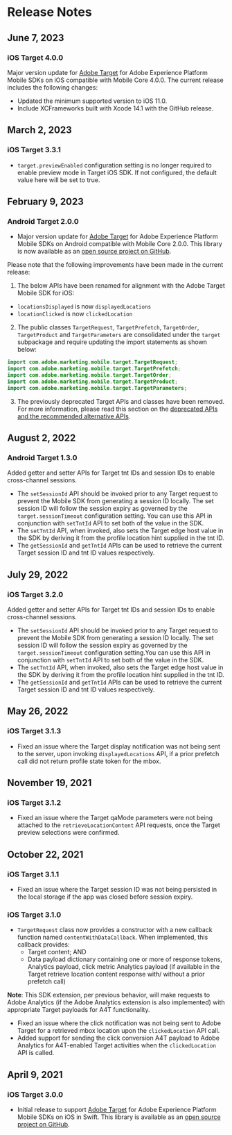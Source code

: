# Release Notes

## June 7, 2023

### iOS Target 4.0.0

Major version update for [Adobe Target](./index.md) for Adobe Experience Platform Mobile SDKs on iOS compatible with Mobile Core 4.0.0. The current release includes the following changes:

* Updated the minimum supported version to iOS 11.0.
* Include XCFrameworks built with Xcode 14.1 with the GitHub release.

## March 2, 2023

### iOS Target 3.3.1

* `target.previewEnabled` configuration setting is no longer required to enable preview mode in Target iOS SDK. If not configured, the default value here will be set to true.

## February 9, 2023

### Android Target 2.0.0

* Major version update for [Adobe Target](./index.md) for Adobe Experience Platform Mobile SDKs on Android compatible with Mobile Core 2.0.0. This library is now available as an [open source project on GitHub](https://github.com/adobe/aepsdk-target-android).

Please note that the following improvements have been made in the current release:

1. The below APIs have been renamed for alignment with the Adobe Target Mobile SDK for iOS:

* `locationsDisplayed` is now `displayedLocations`
* `locationClicked` is now `clickedLocation`

2. The public classes `TargetRequest`, `TargetPrefetch`, `TargetOrder`, `TargetProduct` and `TargetParameters` are consolidated under the `target` subpackage and require updating the import statements as shown below:

```java
import com.adobe.marketing.mobile.target.TargetRequest;
import com.adobe.marketing.mobile.target.TargetPrefetch;
import com.adobe.marketing.mobile.target.TargetOrder;
import com.adobe.marketing.mobile.target.TargetProduct;
import com.adobe.marketing.mobile.target.TargetParameters;
```

3. The previously deprecated Target APIs and classes have been removed. For more information, please read this section on the [deprecated APIs and the recommended alternative APIs](https://developer.adobe.com/client-sdks/previous-versions/documentation/adobe-target/deprecated-apis/).

## August 2, 2022

### Android Target 1.3.0

Added getter and setter APIs for Target tnt IDs and session IDs to enable cross-channel sessions.

* The `setSessionId` API should be invoked prior to any Target request to prevent the Mobile SDK from generating a session ID locally. The set session ID will follow the session expiry as governed by the `target.sessionTimeout` configuration setting. You can use this API in conjunction with `setTntId` API to set both of the value in the SDK.
* The `setTntId` API, when invoked, also sets the Target edge host value in the SDK by deriving it from the profile location hint supplied in the tnt ID.
* The `getSessionId` and `getTntId` APIs can be used to retrieve the current Target session ID and tnt ID values respectively.

## July 29, 2022

### iOS Target 3.2.0

Added getter and setter APIs for Target tnt IDs and session IDs to enable cross-channel sessions.

* The `setSessionId` API should be invoked prior to any Target request to prevent the Mobile SDK from generating a session ID locally. The set session ID will follow the session expiry as governed by the `target.sessionTimeout` configuration setting.You can use this API in conjunction with `setTntId` API to set both of the value in the SDK.
* The `setTntId` API, when invoked, also sets the Target edge host value in the SDK by deriving it from the profile location hint supplied in the tnt ID.
* The `getSessionId` and `getTntId` APIs can be used to retrieve the current Target session ID and tnt ID values respectively.

## May 26, 2022

### iOS Target 3.1.3

* Fixed an issue where the Target display notification was not being sent to the server, upon invoking `displayedLocations` API, if a prior prefetch call did not return profile state token for the mbox.

## November 19, 2021

### iOS Target 3.1.2

* Fixed an issue where the Target qaMode parameters were not being attached to the `retrieveLocationContent` API requests, once the Target preview selections were confirmed.

## October 22, 2021

### iOS Target 3.1.1

* Fixed an issue where the Target session ID was not being persisted in the local storage if the app was closed before session expiry.

### iOS Target 3.1.0

* `TargetRequest` class now provides a constructor with a new callback function named `contentWithDataCallback`. When implemented, this callback provides:
  * Target content; AND
  * Data payload dictionary containing one or more of response tokens, Analytics payload, click metric Analytics payload (if available in the Target retrieve location content response with/ without a prior prefetch call)

**Note**: This SDK extension, per previous behavior, will make requests to Adobe Analytics (if the Adobe Analytics extension is also implemented) with appropriate Target payloads for A4T functionality.

* Fixed an issue where the click notification was not being sent to Adobe Target for a retrieved mbox location upon the `clickedLocation` API call.
* Added support for sending the click conversion A4T payload to Adobe Analytics for A4T-enabled Target activities when the `clickedLocation` API is called.

## April 9, 2021

### iOS Target 3.0.0

* Initial release to support [Adobe Target](./index.md) for Adobe Experience Platform Mobile SDKs on iOS in Swift. This library is available as an [open source project on GitHub](https://github.com/adobe/aepsdk-target-ios).
